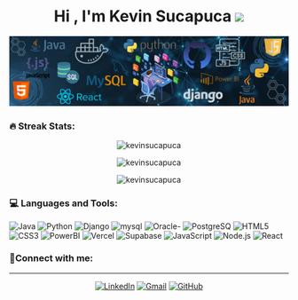 
<h1 align="center">Hi , I'm Kevin Sucapuca <img src="https://media.giphy.com/media/hvRJCLFzcasrR4ia7z/giphy.gif" width="45"></h1>

<p align="center"><img src="https://raw.githubusercontent.com/KevinSucapuca/Git_curso/main/banner.png"></p>


<h3 align="left">🔥 Streak Stats:</h3>

<p align="center"><img src="https://github-readme-streak-stats.herokuapp.com/?user=kevinsucapuca&theme=gotham" alt="kevinsucapuca" /></p>

<p align="center"><img  src="https://github-readme-stats.vercel.app/api?username=kevinsucapuca&show_icons=true&theme=algolia&locale=en" alt="kevinsucapuca" /></p>



<p align="center"><img  src="https://github-readme-stats.vercel.app/api/top-langs?username=kevinsucapuca&show_icons=true&&theme=gotham&locale=en&layout=compact" alt="kevinsucapuca" /></p>




<h3 align="left">💻 Languages and Tools:</h3>
<p>
<img alt="Java" src="https://img.shields.io/badge/Java-042932?style=for-the-badge&logo=java&logoColor=blue"/>
<img alt="Python" src="https://img.shields.io/badge/Python-042932?style=for-the-badge&logo=python&logoColor=blue"/>
<img alt="Django" src="https://img.shields.io/badge/Django-042932?style=for-the-badge&logo=django&logoColor=green"/>
<img alt="mysql" src="https://img.shields.io/badge/mysql-042932?style=for-the-badge&logo=mysql&logoColor=white"/>
<img alt="Oracle-" src="https://img.shields.io/badge/Oracle-042932?style=for-the-badge&logo=Oracle&logoColor=white"/>
<img alt="PostgreSQ" src="https://img.shields.io/badge/PostgreSQL-042932?style=for-the-badge&logo=postgresql&logoColor=white"/>
<img alt="HTML5" src="https://img.shields.io/badge/HTML5-042932?style=for-the-badge&logo=html5&logoColor=white"/>
<img alt="CSS3" src="https://img.shields.io/badge/CSS3-042932?style=for-the-badge&logo=css3&logoColor=white"/>
<img alt="PowerBI" src="https://img.shields.io/badge/PowerBI-042932?style=for-the-badge&logo=Power%20BI&logoColor=white"/>
<img alt="Vercel" src="https://img.shields.io/badge/Vercel-042932?style=for-the-badge&logo=vercel&logoColor=white"/>
<img alt="Supabase" src="https://img.shields.io/badge/Supabase-042932?style=for-the-badge&logo=supabase&logoColor=white"/>
<img alt="JavaScript" src="https://img.shields.io/badge/JavaScript-042932?style=for-the-badge&logo=javascript&logoColor=F7DF1E"/>
<img alt="Node.js" src="https://img.shields.io/badge/Node.js-042932?style=for-the-badge&logo=nodedotjs&logoColor=white"/>
<img alt="React" src="https://img.shields.io/badge/React-042932?style=for-the-badge&logo=react&logoColor=61DAFB"/>

</p>



### 🌟Connect with me:</h3>
<hr>


  
	

<p align="center">
	<a href="https://www.linkedin.com/in/kevinsucapuca"><img src="https://img.icons8.com/color/40/linkedin.png" alt="LinkedIn"/></a>
	<a href="mailto:ksucapuca007@gmail.com"><img src="https://img.icons8.com/bubbles/50/000000/gmail.png" alt="Gmail"/></a>
	<a href="https://github.com/KevinSucapuca"><img src="https://img.icons8.com/color/40/github--v1.png" alt="GitHub"/></a>
	
	
</p>


	
	




